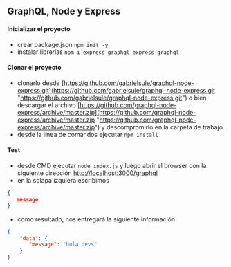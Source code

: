 ## GraphQL, Node y Express

#### Inicializar el proyecto

- crear package.json `npm init -y`
- instalar librerías `npm i express graphql express-graphql`

#### Clonar el proyecto 

- clonarlo desde [https://github.com/gabrielsule/graphql-node-express.git](https://github.com/gabrielsule/graphql-node-express.git "https://github.com/gabrielsule/graphql-node-express.git") o bien descargar el archivo [https://github.com/graphql-node-express/archive/master.zip](https://github.com/graphql-node-express/archive/master.zip "https://github.com/graphql-node-express/archive/master.zip") y  descompromirlo en la carpeta de trabajo.
- desde la línea de comandos ejecutar `npm install`

#### Test

- desde CMD ejecutar `node index.js` y luego abrir el browser con la siguiente dirección [http://localhost:3000/graphql](http://localhost:3000/graphql "http://localhost:3000/graphql")
- en la solapa izquiera escribimos 

 ```json
{
    message
}
```
- como resultado, nos entregará la siguiente información
```json
{
    "data": {
       "message": "hola devs"
    }
}
```